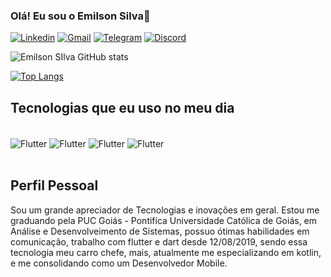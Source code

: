 ### Olá! Eu sou  o Emilson Silva👋

[![Linkedin](https://img.shields.io/badge/LinkedIn-0077B5?style=for-the-badge&logo=linkedin&logoColor=white)](https://www.linkedin.com/in/emilson-silva-2b324015a/)
[![Gmail](https://img.shields.io/badge/Gmail-D14836?style=for-the-badge&logo=gmail&logoColor=white)](https://mail.google.com/mail/u/0/#inbox?compose=new)
[![Telegram](https://img.shields.io/badge/Telegram-2CA5E0?style=for-the-badge&logo=telegram&logoColor=white)](https://web.telegram.org/k/)
[![Discord](https://img.shields.io/badge/Discord-7289DA?style=for-the-badge&logo=discord&logoColor=white)](https://discord.com/channels/@me)


![Emilson SIlva GitHub stats](https://github-readme-stats.vercel.app/api?username=emilson-silva&show_icons=true&theme=dracula)

[![Top Langs](https://github-readme-stats.vercel.app/api/top-langs/?username=emilson-silva)](https://github.com/emilson-silva)





## Tecnologias que eu uso no meu dia

<div style="display: inline_block"><br/>
  <img align="center" alt="Flutter" src=https://img.shields.io/badge/Flutter-02569B?style=for-the-badge&logo=flutter&logoColor=white/>
    <img align="center" alt="Flutter" src=https://img.shields.io/badge/Dart-0175C2?style=for-the-badge&logo=dart&logoColor=white>
    <img align="center" alt="Flutter" src=https://img.shields.io/badge/Node.js-43853D?style=for-the-badge&logo=node.js&logoColor=white>
    <img align="center" alt="Flutter" src=https://img.shields.io/badge/Kotlin-0095D5?&style=for-the-badge&logo=kotlin&logoColor=white>
</div><br/>

## Perfil Pessoal
Sou um grande apreciador de Tecnologias e inovações em geral. Estou me graduando pela PUC Goiás - Pontifíca Universidade Católica de Goiás, em Análise e Desenvolveimento de Sistemas, possuo ótimas habilidades em comunicação, trabalho com flutter e dart desde 12/08/2019, sendo essa tecnologia meu carro chefe, mais, atualmente me especializando em kotlin, e me consolidando como um Desenvolvedor Mobile.
